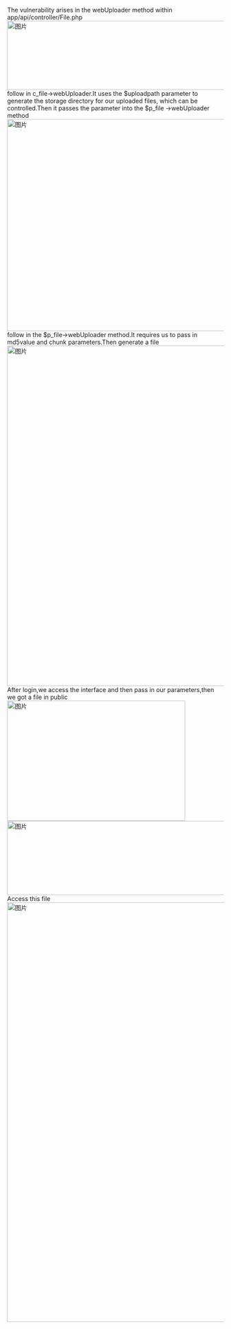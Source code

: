 The vulnerability arises in the webUploader method within app/api/controller/File.php
<img width="546" height="160" alt="图片" src="https://github.com/user-attachments/assets/99f1c909-45b7-4751-8f62-f6501570cd80" />
follow in c_file->webUploader.It uses the $uploadpath parameter to generate the storage directory for our uploaded files, 
which can be controlled.Then it passes the parameter into the $p_file ->webUploader method
<img width="941" height="492" alt="图片" src="https://github.com/user-attachments/assets/cbffb118-fbdd-4eca-8e57-0ed5a26d5f0a" />
follow in the $p_file->webUploader method.It requires us to pass in md5value and chunk parameters.Then generate a file
<img width="871" height="790" alt="图片" src="https://github.com/user-attachments/assets/7e53e594-9fe3-42d1-8204-9f10e2b8a582" />
After login,we access the interface and then pass in our parameters,then we got a file in public
<img width="414" height="279" alt="图片" src="https://github.com/user-attachments/assets/55c6cd9c-2e5c-4a0a-af51-3d84ab54d7c3" />
<img width="963" height="172" alt="图片" src="https://github.com/user-attachments/assets/14df0b8c-7fd1-40ba-9627-7708c8146109" />
Access this file
<img width="1906" height="974" alt="图片" src="https://github.com/user-attachments/assets/bec9abed-559a-423a-916b-298aee1c4ba3" />

